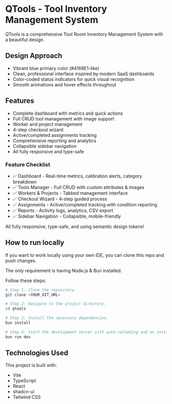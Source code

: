 # QTools - Tool Inventory Management System

QTools is a comprehensive Tool Room Inventory Management System with a beautiful design.

## Design Approach

- Vibrant blue primary color (#4169E1-like)
- Clean, professional interface inspired by modern SaaS dashboards
- Color-coded status indicators for quick visual recognition
- Smooth animations and hover effects throughout

## Features

- Complete dashboard with metrics and quick actions
- Full CRUD tool management with image support
- Worker and project management
- 4-step checkout wizard
- Active/completed assignments tracking
- Comprehensive reporting and analytics
- Collapsible sidebar navigation
- All fully responsive and type-safe

### Feature Checklist

- ✅ Dashboard - Real-time metrics, calibration alerts, category breakdown
- ✅ Tools Manager - Full CRUD with custom attributes & images
- ✅ Workers & Projects - Tabbed management interface
- ✅ Checkout Wizard - 4-step guided process
- ✅ Assignments - Active/completed tracking with condition reporting
- ✅ Reports - Activity logs, analytics, CSV export
- ✅ Sidebar Navigation - Collapsible, mobile-friendly

All fully responsive, type-safe, and using semantic design tokens!

## How to run locally

If you want to work locally using your own IDE, you can clone this repo and push changes.

The only requirement is having Node.js & Bun installed.

Follow these steps:

```sh
# Step 1: Clone the repository.
git clone <YOUR_GIT_URL>

# Step 2: Navigate to the project directory.
cd qtools

# Step 3: Install the necessary dependencies.
bun install

# Step 4: Start the development server with auto-reloading and an instant preview.
bun run dev
```

## Technologies Used

This project is built with:

- Vite
- TypeScript
- React
- shadcn-ui
- Tailwind CSS